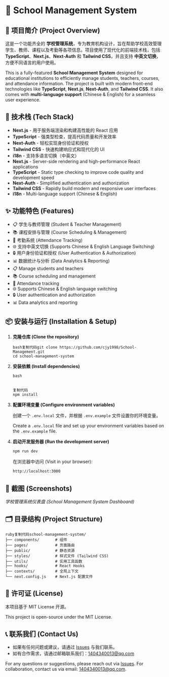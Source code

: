 # 🏫 School Management System

## 🌟 项目简介 (Project Overview)

这是一个功能齐全的 **学校管理系统**，专为教育机构设计，旨在帮助学校高效管理学生、教师、课程以及考勤等各项信息。项目使用了现代化的前端技术栈，包括 **TypeScript**、**Next.js**、**Next-Auth** 和 **Tailwind CSS**，并且支持 **中英文切换**，方便不同语言的用户使用。

This is a fully-featured **School Management System** designed for educational institutions to efficiently manage students, teachers, courses, and attendance information. The project is built with modern front-end technologies like **TypeScript**, **Next.js**, **Next-Auth**, and **Tailwind CSS**. It also comes with **multi-language support** (Chinese & English) for a seamless user experience.

## 🚀 技术栈 (Tech Stack)

- **Next.js** - 用于服务端渲染和构建高性能的 React 应用
- **TypeScript** - 强类型检查，提高代码质量和开发效率
- **Next-Auth** - 轻松实现身份验证和授权
- **Tailwind CSS** - 快速构建响应式和现代化的 UI
- **i18n** - 支持多语言切换（中英文）
- **Next.js** - Server-side rendering and high-performance React applications
- **TypeScript** - Static type checking to improve code quality and development speed
- **Next-Auth** - Simplified authentication and authorization
- **Tailwind CSS** - Rapidly build modern and responsive user interfaces
- **i18n** - Multi-language support (Chinese & English)

## ✨ 功能特色 (Features)

- 📋 学生与教师管理 (Student & Teacher Management)
- 📚 课程安排与管理 (Course Scheduling & Management)
- 📆 考勤系统 (Attendance Tracking)
- 🌐 支持中英文切换 (Supports Chinese & English Language Switching)
- 🔒 用户身份验证和授权 (User Authentication & Authorization)
- 📊 数据统计与分析 (Data Analytics & Reporting)
- 📋 Manage students and teachers
- 📚 Course scheduling and management
- 📆 Attendance tracking
- 🌐 Supports Chinese & English language switching
- 🔒 User authentication and authorization
- 📊 Data analytics and reporting

## 📦 安装与运行 (Installation & Setup)

1. **克隆仓库 (Clone the repository)**

   ```
   bash复制代码git clone https://github.com/cjy1998/School-Management.git
   cd school-management-system
   ```

2. **安装依赖 (Install dependencies)**

   ```
   bash


   复制代码
   npm install
   ```

3. **配置环境变量 (Configure environment variables)**

   创建一个 `.env.local` 文件，并根据 `.env.example` 文件设置你的环境变量。

   Create a `.env.local` file and set up your environment variables based on the `.env.example` file.

4. **启动开发服务器 (Run the development server)**

   ```bash
   npm run dev
   ```

   在浏览器中访问 (Visit in your browser):

   ```bash
   http://localhost:3000
   ```

## 📸 截图 (Screenshots)

_学校管理系统仪表盘 (School Management System Dashboard)_

## 🗂️ 目录结构 (Project Structure)

```
ruby复制代码school-management-system/
├── components/       # 组件
├── pages/            # 页面路由
├── public/           # 静态资源
├── styles/           # 样式文件 (Tailwind CSS)
├── utils/            # 实用工具函数
├── hooks/            # React Hooks
├── contexts/         # 全局上下文
└── next.config.js    # Next.js 配置文件
```

## 📄 许可证 (License)

本项目基于 MIT License 开源。

This project is open-source under the MIT License.

## 📞 联系我们 (Contact Us)

- 如果有任何问题或建议，请通过 [Issues](https://github.com/cjy1998/School-Management/issues) 与我们联系。
- 如有合作需求，请通过邮箱联系我们：1404340013@qq.com

For any questions or suggestions, please reach out via [Issues](https://github.com/cjy1998/School-Management/issues). For collaboration, contact us via email: 1404340013@qq.com.
